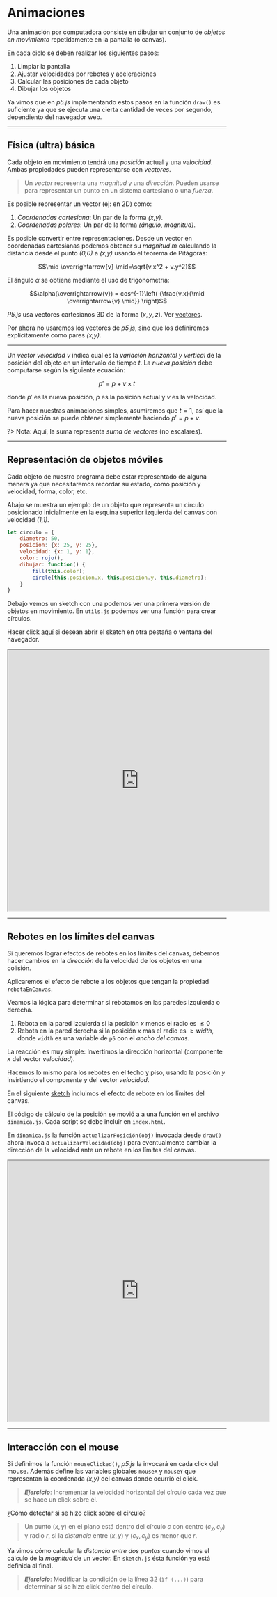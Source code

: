 # Animaciones

Una animación por computadora consiste en dibujar un conjunto de *objetos en
movimiento* repetidamente en la pantalla (o canvas).

En cada ciclo se deben realizar los siguientes pasos:

1. Limpiar la pantalla
2. Ajustar velocidades por rebotes y aceleraciones
3. Calcular las posiciones de cada objeto
4. Dibujar los objetos

Ya vimos que en *p5.js* implementando estos pasos en la función `draw()` es
suficiente ya que se ejecuta una cierta cantidad de veces por segundo,
dependiento del navegador web.

-------------------------------------------------------------------------------

## Física (ultra) básica

Cada objeto en movimiento tendrá una *posición* actual y una *velocidad*. Ambas
propiedades pueden representarse con *vectores*.

> Un *vector* representa una *magnitud* y una *dirección*. Pueden usarse para
> representar un punto en un sistema cartesiano o una *fuerza*.

Es posible representar un vector (ej: en 2D) como:

1. *Coordenadas cartesiana*: Un par de la forma *(x,y)*.
2. *Coordenadas polares*: Un par de la forma *(ángulo, magnitud)*.

Es posible convertir entre representaciones. Desde un vector en coordenadas
cartesianas podemos obtener su *magnitud* $m$ calculando la distancia desde el
punto *(0,0)* a *(x,y)* usando el teorema de Pitágoras:

$$\mid \overrightarrow{v} \mid=\sqrt{v.x^2 + v.y^2}$$

El ángulo $\alpha$ se obtiene mediante el uso de trigonometría:

$$\alpha(\overrightarrow{v}) = cos^{-1}\left( {\frac{v.x}{\mid
\overrightarrow{v} \mid}} \right)$$

*P5.js* usa vectores cartesianos 3D de la forma $(x,y,z)$.
Ver [vectores](https://p5js.org/es/reference/p5/p5.Vector/).

Por ahora no usaremos los vectores de *p5.js*, sino que los definiremos
explícitamente como pares *(x,y)*.

-------------------------------------------------------------------------------

Un *vector velocidad* $v$ indica cuál es la *variación horizontal y vertical* de
la posición del objeto en un intervalo de tiempo $t$. La *nueva posición* debe
computarse según la siguiente ecuación:

$$p' = p + v \times t$$

donde $p'$ es la nueva posición, $p$ es la posición actual y $v$ es la
velocidad.

Para hacer nuestras animaciones simples, asumiremos que $t=1$, así que la nueva
posición se puede obtener simplemente haciendo $p' = p + v$.

?> Nota: Aquí, la suma representa *suma de vectores* (no escalares).

-------------------------------------------------------------------------------

## Representación de objetos móviles

Cada objeto de nuestro programa debe estar representado de alguna manera ya que
necesitaremos recordar su estado, como posición y velocidad, forma, color, etc.

Abajo se muestra un ejemplo de un objeto que representa un círculo posicionado
inicialmente en la esquina superior izquierda del canvas con velocidad *(1,1)*.

```js
let circulo = {
    diametro: 50,
    posicion: {x: 25, y: 25},
    velocidad: {x: 1, y: 1},
    color: rojo(),
    dibujar: function() {
        fill(this.color);
        circle(this.posicion.x, this.posicion.y, this.diametro);
    }
}
```

Debajo vemos un sketch con una podemos ver una primera versión de objetos en
movimiento. En `utils.js` podemos ver una función para crear círculos.

Hacer click [aquí](https://editor.p5js.org/marroyo/sketches/dZyp4-S06) si desean
abrir el sketch en otra pestaña o ventana del navegador.

<iframe src="https://editor.p5js.org/marroyo/sketches/dZyp4-S06"
        width="600" height="600"></iframe>

-------------------------------------------------------------------------------

## Rebotes en los límites del canvas

Si queremos lograr efectos de rebotes en los límites del canvas, debemos hacer
cambios en la *dirección* de la velocidad de los objetos en una colisión.

Aplicaremos el efecto de rebote a los objetos que tengan la propiedad
`rebotaEnCanvas`.

Veamos la lógica para determinar si rebotamos en las paredes izquierda o derecha.

1. Rebota en la pared izquierda si la posición $x$ menos el radio es $\leq 0$
2. Rebota en la pared derecha si la posición $x$ más el radio es $\geq width$,
   donde `width` es una variable de `p5` con el *ancho del canvas*.

La reacción es muy simple: Invertimos la dirección horizontal (componente *x*
del vector *velocidad*).

Hacemos lo mismo para los rebotes en el techo y piso, usando la posición *y*
invirtiendo el componente *y* del vector *velocidad*.

En el siguiente [sketch](https://editor.p5js.org/marroyo/sketches/VQiUttPI5)
incluimos el efecto de rebote en los límites del canvas.

El código de cálculo de la posición se movió a a una función en
el archivo `dinamica.js`. Cada script se debe incluir en `index.html`.

En `dinamica.js` la función `actualizarPosición(obj)` invocada desde `draw()`
ahora invoca a `actualizarVelocidad(obj)` para eventualmente cambiar la
dirección de la velocidad ante un rebote en los límites del canvas.

<iframe src="https://editor.p5js.org/marroyo/sketches/VQiUttPI5" 
        width="600" height="600"></iframe>

-------------------------------------------------------------------------------

## Interacción con el mouse

Si definimos la función `mouseClicked()`, *p5.js* la invocará en cada click del
mouse. Además define las variables globales `mouseX` y `mouseY` que representan
la coordenada *(x,y)* del canvas donde ocurrió el click.

> ***Ejercicio***: Incrementar la velocidad horizontal del círculo cada vez que
> se hace un click sobre él.

¿Cómo detectar si se hizo click sobre el círculo?

> Un punto $(x,y)$ en el plano está dentro del círculo $c$ con centro $(c_x,
> c_y)$ y radio $r$, si la *distancia* entre $(x,y)$ y $(c_x, c_y)$ es menor que
> $r$.

Ya vimos cómo calcular la *distancia entre dos puntos* cuando vimos el cálculo
de la *magnitud* de un vector. En `sketch.js` ésta función ya está definida al
final.

> ***Ejercicio***: Modificar la condición de la línea 32 (`ìf (...)`) para
> determinar si se hizo click dentro del círculo.

